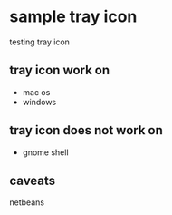 # sample tray icon

testing tray icon

## tray icon work on

- mac os
- windows


## tray icon does not work on 

- gnome shell


## caveats

netbeans 
